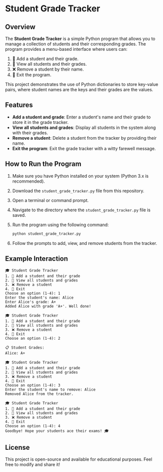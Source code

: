 
# Student Grade Tracker

## Overview

The **Student Grade Tracker** is a simple Python program that allows you to manage a collection of students and their corresponding grades. The program provides a menu-based interface where users can:

1. 📝 Add a student and their grade.
2. 👀 View all students and their grades.
3. ❌ Remove a student by their name.
4. 🚪 Exit the program.

This project demonstrates the use of Python dictionaries to store key-value pairs, where student names are the keys and their grades are the values.

## Features

- **Add a student and grade**: Enter a student's name and their grade to store it in the grade tracker.
- **View all students and grades**: Display all students in the system along with their grades.
- **Remove a student**: Delete a student from the tracker by providing their name.
- **Exit the program**: Exit the grade tracker with a witty farewell message.

## How to Run the Program

1. Make sure you have Python installed on your system (Python 3.x is recommended).
2. Download the `student_grade_tracker.py` file from this repository.
3. Open a terminal or command prompt.
4. Navigate to the directory where the `student_grade_tracker.py` file is saved.
5. Run the program using the following command:

    ```bash
    python student_grade_tracker.py
    ```

6. Follow the prompts to add, view, and remove students from the tracker.

## Example Interaction

```text
🎓 Student Grade Tracker
1. 📝 Add a student and their grade
2. 👀 View all students and grades
3. ❌ Remove a student
4. 🚪 Exit
Choose an option (1-4): 1
Enter the student's name: Alice
Enter Alice's grade: A+
Added Alice with grade 'A+'. Well done!

🎓 Student Grade Tracker
1. 📝 Add a student and their grade
2. 👀 View all students and grades
3. ❌ Remove a student
4. 🚪 Exit
Choose an option (1-4): 2

📋 Student Grades:
Alice: A+

🎓 Student Grade Tracker
1. 📝 Add a student and their grade
2. 👀 View all students and grades
3. ❌ Remove a student
4. 🚪 Exit
Choose an option (1-4): 3
Enter the student's name to remove: Alice
Removed Alice from the tracker.

🎓 Student Grade Tracker
1. 📝 Add a student and their grade
2. 👀 View all students and grades
3. ❌ Remove a student
4. 🚪 Exit
Choose an option (1-4): 4
Goodbye! Hope your students ace their exams! 🎓
```

## License

This project is open-source and available for educational purposes. Feel free to modify and share it!

